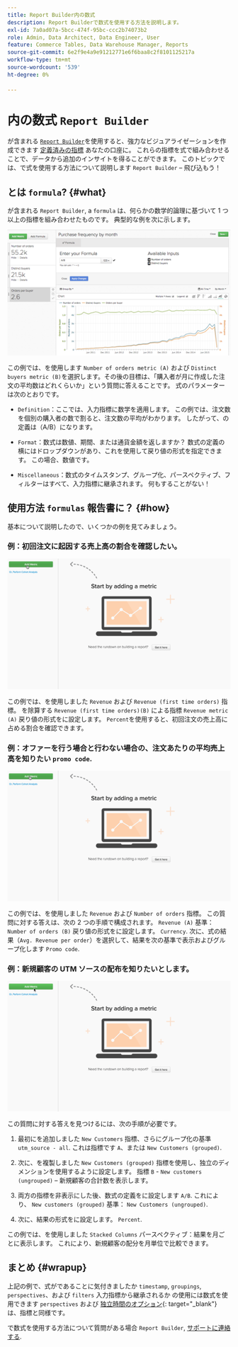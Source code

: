 ```yaml
---
title: Report Builder内の数式
description: Report Builderで数式を使用する方法を説明します。
exl-id: 7a0ad07a-5bcc-474f-95bc-ccc2b74073b2
role: Admin, Data Architect, Data Engineer, User
feature: Commerce Tables, Data Warehouse Manager, Reports
source-git-commit: 6e2f9e4a9e91212771e6f6baa8c2f8101125217a
workflow-type: tm+mt
source-wordcount: '539'
ht-degree: 0%

---
```


# 内の数式 `Report Builder`

が含まれる [`Report Builder`](../../tutorials/using-visual-report-builder.md)を使用すると、強力なビジュアライゼーションを作成できます [定義済みの指標](../../data-user/reports/ess-manage-data-metrics.md) あなたの口座に。 これらの指標を式で組み合わせることで、データから追加のインサイトを得ることができます。 このトピックでは、で式を使用する方法について説明します `Report Builder`  – 飛び込もう！

## とは `formula`? {#what}

が含まれる `Report Builder`, a `formula` は、何らかの数学的論理に基づいて 1 つ以上の指標を組み合わせたものです。 典型的な例を次に示します。

![](../../assets/formula-example.png)

この例では、を使用します `Number of orders metric (A)` および `Distinct buyers metric (B)`を選択します。その後の目標は、「購入者が月に作成した注文の平均数はどれくらいか」という質問に答えることです。 式のパラメーターは次のとおりです。

* `Definition`：ここでは、入力指標に数学を適用します。 この例では、注文数を個別の購入者の数で割ると、注文数の平均がわかります。 したがって、の定義は（A/B）になります。

* `Format`：数式は数値、期間、または通貨金額を返しますか？ 数式の定義の横にはドロップダウンがあり、これを使用して戻り値の形式を指定できます。 この場合、数値です。

* `Miscellaneous`：数式のタイムスタンプ、グループ化、パースペクティブ、フィルターはすべて、入力指標に継承されます。 何もすることがない！

## 使用方法 `formulas` 報告書に？ {#how}

基本について説明したので、いくつかの例を見てみましょう。

### 例：初回注文に起因する売上高の割合を確認したい。

![数式を使用して初回注文に起因する収益の割合を見つける](../../assets/first_time_orders.gif)

この例では、を使用しました `Revenue` および `Revenue (first time orders)` 指標。 を除算する `Revenue (first time orders)(B)` による指標 `Revenue metric (A)` 戻り値の形式をに設定します。 `Percent`を使用すると、初回注文の売上高に占める割合を確認できます。

### 例：オファーを行う場合と行わない場合の、注文あたりの平均売上高を知りたい `promo code`.

![プロモーションコードを使用した場合と使用しない場合の、注文あたりの平均売上高を示す数式の使用](../../assets/promo_code.gif)

この例では、を使用しました `Revenue` および `Number of orders` 指標。 この質問に対する答えは、次の 2 つの手順で構成されます。 `Revenue (A)` 基準： `Number of orders (B)` 戻り値の形式をに設定します。 `Currency`. 次に、式の結果（`Avg. Revenue per order`）を選択して、結果を次の基準で表示およびグループ化します `Promo code`.

### 例：新規顧客の UTM ソースの配布を知りたいとします。

![数式を使用して新規顧客の UTM ソースの配分を検索する](../../assets/distro.gif)

この質問に対する答えを見つけるには、次の手順が必要です。

1. 最初にを追加しました `New Customers` 指標、さらにグループ化の基準 `utm_source - all`. これは指標です `A`、または `New Customers (grouped)`.

1. 次に、を複製しました `New Customers (grouped)` 指標を使用し、独立のディメンションを使用するように設定します。 指標 `B` - `New customers (ungrouped)`  – 新規顧客の合計数を表示します。

1. 両方の指標を非表示にした後、数式の定義をに設定します `A/B`. これにより、 `New customers (grouped)` 基準： `New Customers (ungrouped)`.

1. 次に、結果の形式をに設定します。 `Percent`.

この例では、を使用しました `Stacked Columns` パースペクティブ：結果を月ごとに表示します。 これにより、新規顧客の配分を月単位で比較できます。

## まとめ {#wrapup}

上記の例で、式がであることに気付きましたか `timestamp`, `groupings`, `perspectives`、および `filters` 入力指標から継承されるか の使用には数式を使用できます `perspectives` および [独立時間のオプション](../../tutorials/time-options-visual-rpt-bldr.md){: target=&quot;_blank&quot;} は、指標と同様です。

で数式を使用する方法について質問がある場合 `Report Builder`, [サポートに連絡する](https://experienceleague.adobe.com/docs/commerce-knowledge-base/kb/troubleshooting/miscellaneous/mbi-service-policies.html).
